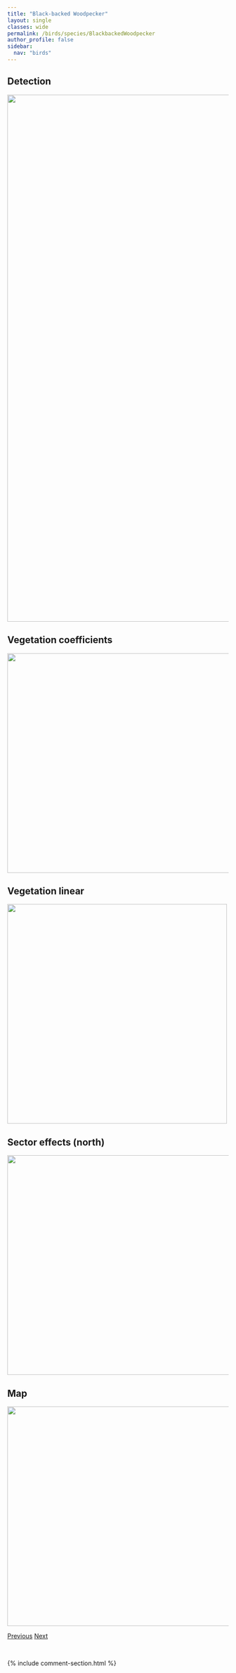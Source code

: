```yaml
---
title: "Black-backed Woodpecker"
layout: single
classes: wide
permalink: /birds/species/BlackbackedWoodpecker
author_profile: false
sidebar:
  nav: "birds"
---
```


<h2>Detection</h2>

<a href="https://drive.google.com/uc?export=view&id=1WEr-Ih9XX7yN71IOcmHp-ihTLd_JwJoK">
<img src="https://drive.google.com/uc?export=view&id=1WEr-Ih9XX7yN71IOcmHp-ihTLd_JwJoK" height = "1200" width = "800">
</a>

<h2>Vegetation coefficients</h2>

<a href="https://drive.google.com/uc?export=view&id=1Xn52hD_vE3Q4m0sdFojVrDSnbsY50zAG">
<img src="https://drive.google.com/uc?export=view&id=1Xn52hD_vE3Q4m0sdFojVrDSnbsY50zAG" height = "500" width = "1000">
</a>

<h2>Vegetation linear</h2>

<a href="https://drive.google.com/uc?export=view&id=1Oo_UZ57eLYCCRd2q0eO6NFTp3GDMG9qS">
<img src="https://drive.google.com/uc?export=view&id=1Oo_UZ57eLYCCRd2q0eO6NFTp3GDMG9qS" height = "500" width = "500">
</a>

<h2>Sector effects (north)</h2>

<a href="https://drive.google.com/uc?export=view&id=17Eu3HPOWsSGXE9AIfaFB_S1y68KyBQOw">
<img src="https://drive.google.com/uc?export=view&id=17Eu3HPOWsSGXE9AIfaFB_S1y68KyBQOw" height = "500" width = "1000">
</a>

<h2>Map</h2>

<a href="https://drive.google.com/uc?export=view&id=1P4X-EwDiw74uKQHt0qkHOmcoB_ynAPfg">
<img src="https://drive.google.com/uc?export=view&id=1P4X-EwDiw74uKQHt0qkHOmcoB_ynAPfg" height = "500" width = "1500">
</a>

<a href="/birds/species/BaybreastedWarbler/" class="pagination--pager" title="Bay-breasted Warbler">Previous</a> <a href="/birds/species/BeltedKingfisher/" class="pagination--pager" title="Belted Kingfisher">Next</a>

<p>&nbsp;</p>

{% include comment-section.html %}
